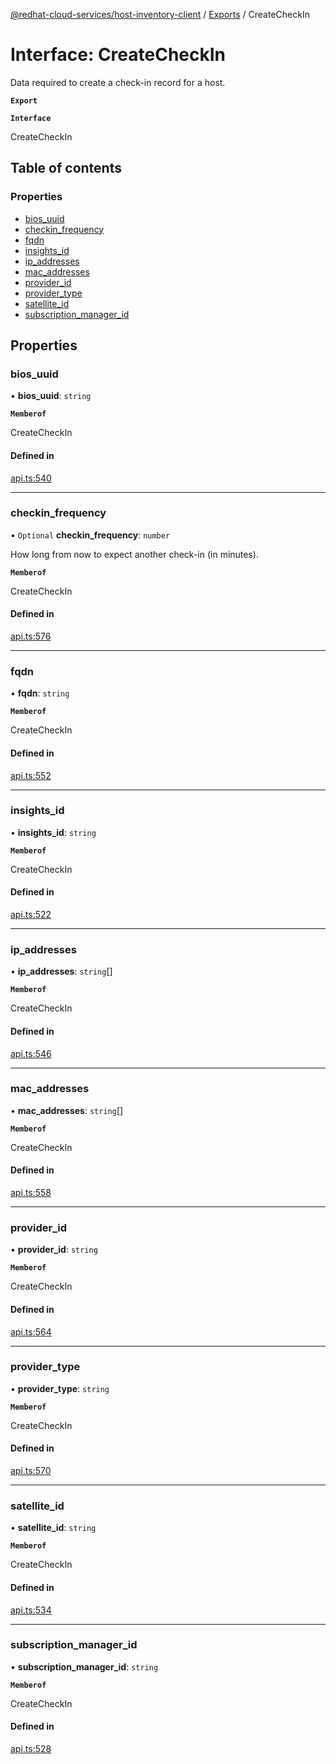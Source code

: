 [@redhat-cloud-services/host-inventory-client](../README.md) / [Exports](../modules.md) / CreateCheckIn

# Interface: CreateCheckIn

Data required to create a check-in record for a host.

**`Export`**

**`Interface`**

CreateCheckIn

## Table of contents

### Properties

- [bios\_uuid](CreateCheckIn.md#bios_uuid)
- [checkin\_frequency](CreateCheckIn.md#checkin_frequency)
- [fqdn](CreateCheckIn.md#fqdn)
- [insights\_id](CreateCheckIn.md#insights_id)
- [ip\_addresses](CreateCheckIn.md#ip_addresses)
- [mac\_addresses](CreateCheckIn.md#mac_addresses)
- [provider\_id](CreateCheckIn.md#provider_id)
- [provider\_type](CreateCheckIn.md#provider_type)
- [satellite\_id](CreateCheckIn.md#satellite_id)
- [subscription\_manager\_id](CreateCheckIn.md#subscription_manager_id)

## Properties

### bios\_uuid

• **bios\_uuid**: `string`

**`Memberof`**

CreateCheckIn

#### Defined in

[api.ts:540](https://github.com/RedHatInsights/javascript-clients/blob/master/packages/host-inventory/api.ts#L540)

___

### checkin\_frequency

• `Optional` **checkin\_frequency**: `number`

How long from now to expect another check-in (in minutes).

**`Memberof`**

CreateCheckIn

#### Defined in

[api.ts:576](https://github.com/RedHatInsights/javascript-clients/blob/master/packages/host-inventory/api.ts#L576)

___

### fqdn

• **fqdn**: `string`

**`Memberof`**

CreateCheckIn

#### Defined in

[api.ts:552](https://github.com/RedHatInsights/javascript-clients/blob/master/packages/host-inventory/api.ts#L552)

___

### insights\_id

• **insights\_id**: `string`

**`Memberof`**

CreateCheckIn

#### Defined in

[api.ts:522](https://github.com/RedHatInsights/javascript-clients/blob/master/packages/host-inventory/api.ts#L522)

___

### ip\_addresses

• **ip\_addresses**: `string`[]

**`Memberof`**

CreateCheckIn

#### Defined in

[api.ts:546](https://github.com/RedHatInsights/javascript-clients/blob/master/packages/host-inventory/api.ts#L546)

___

### mac\_addresses

• **mac\_addresses**: `string`[]

**`Memberof`**

CreateCheckIn

#### Defined in

[api.ts:558](https://github.com/RedHatInsights/javascript-clients/blob/master/packages/host-inventory/api.ts#L558)

___

### provider\_id

• **provider\_id**: `string`

**`Memberof`**

CreateCheckIn

#### Defined in

[api.ts:564](https://github.com/RedHatInsights/javascript-clients/blob/master/packages/host-inventory/api.ts#L564)

___

### provider\_type

• **provider\_type**: `string`

**`Memberof`**

CreateCheckIn

#### Defined in

[api.ts:570](https://github.com/RedHatInsights/javascript-clients/blob/master/packages/host-inventory/api.ts#L570)

___

### satellite\_id

• **satellite\_id**: `string`

**`Memberof`**

CreateCheckIn

#### Defined in

[api.ts:534](https://github.com/RedHatInsights/javascript-clients/blob/master/packages/host-inventory/api.ts#L534)

___

### subscription\_manager\_id

• **subscription\_manager\_id**: `string`

**`Memberof`**

CreateCheckIn

#### Defined in

[api.ts:528](https://github.com/RedHatInsights/javascript-clients/blob/master/packages/host-inventory/api.ts#L528)
